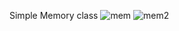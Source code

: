 Simple Memory class
![mem](https://github.com/user-attachments/assets/06b4c226-ec69-40b8-93a9-c79976a08486)
![mem2](https://github.com/user-attachments/assets/62cfc8d7-430c-4f7c-8ee0-fe96dc70698c)
